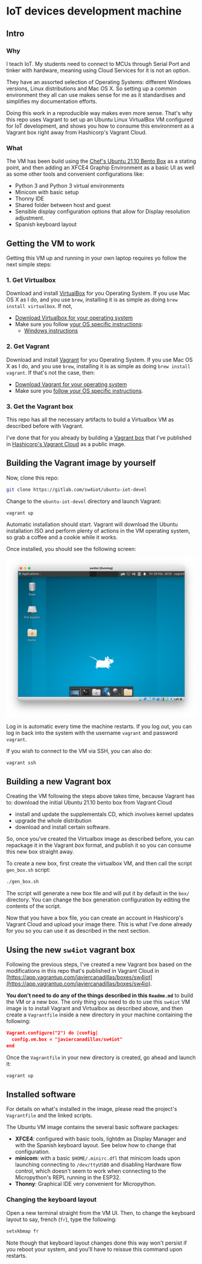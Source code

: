 # IoT devices development machine

## Intro

### Why

I teach IoT. My students need to connect to MCUs through Serial Port and tinker with hardware, meaning using Cloud Services for it is not an option.

They have an assorted selection of Operating Systems: different Windows versions, Linux distributions and Mac OS X. So setting up a common environment they all can use makes sense for me as it standardises and simplifies my documentation efforts.

Doing this work in a reproducible way makes even more sense. That's why this repo uses Vagrant to set up an Ubuntu Linux VirtualBox VM configured for IoT development, and shows you how to consume this environment as a Vagrant box right away from Hashicorp's Vagrant Cloud.

### What

The VM has been build using the [Chef's Ubuntu 21.10 Bento Box](https://app.vagrantup.com/bento/boxes/ubuntu-21.10) as a stating point, and then adding an XFCE4 Graphip Environment as a basic UI as well as some other tools and convenient configurations like:

- Python 3 and Python 3 virtual environments
- Minicom with basic setup
- Thonny IDE
- Shared folder between host and guest
- Sensible display configuration options that allow for Display resolution adjustment.
- Spanish keyboard layout

## Getting the VM to work
Getting this VM up and running in your own laptop requires yo follow the next simple steps:

### 1. Get Virtualbox
Download and install [VirtualBox](https://www.virtualbox.org) for you Operating System. If you use Mac OS X as I do, and you use `brew`, installing it is as simple as doing `brew install virtualbox`. If not,
- [Download Virtualbox for your operating system](https://www.virtualbox.org/wiki/Downloads)
- Make sure you follow [your OS specific instructions](https://www.virtualbox.org/manual/ch02.html):
  - [Windows instructions](https://www.virtualbox.org/manual/ch02.html#installation_windows)

### 2. Get Vagrant
Download and install [Vagrant](https://www.vagrantup.com/) for you Operating System. If you use Mac OS X as I do, and you use `brew`, installing it is as simple as doing `brew install vagrant`. If that's not the case, then:
- [Download Vagrant for your operating system](https://www.vagrantup.com/downloads)
-  Make sure you [follow your OS specific instructions](https://www.vagrantup.com/docs/installation#installing-vagrant).

### 3. Get the Vagrant box
This repo has all the necessary artifacts to build a Virtualbox VM as described before with Vagrant.

I've done that for you already by building a [Vagrant box](https://www.vagrantup.com/docs/boxes) that I've published in [Hashicorp's Vagrant Cloud](https://www.vagrantup.com/docs/boxes) as a public image.



## Building the Vagrant image by yourself

Now, clone this repo:

```bash
git clone https://gitlab.com/sw4iot/ubuntu-iot-devel
```

Change to the `ubuntu-iot-devel` directory and launch Vagrant:
```bash
vagrant up
```

Automatic installation should start. Vagrant will download the Ubuntu installation ISO and perform plenty of actions in the VM operating system, so grab a coffee and a cookie while it works.

Once installed, you should see the following screen:

![XFCE4 Desktop](./img/XFCE4_basic_screen.png)

Log in is automatic every time the machine restarts. If you log out, you can log in back into the system with the username `vagrant` and password `vagrant`.

If you wish to connect to the VM via SSH, you can also do:

```bash
vagrant ssh
```

## Building a new Vagrant box

Creating the VM following the steps above takes time, because Vagrant has to:
  download the initial Ubuntu 21.10 bento box from Vagrant Cloud
- install and update the supplementals CD, which involves kernel updates
- upgrade the whole distribution
- download and install certain software.

So, once you've created the Virtualbox image as described before, you can repackage it in the Vagrant *box* format, and publish it so you can consume this new box straight away.

To create a new box, first create the virtualbox VM, and then call the script `gen_box.sh` script:

```bash
./gen_box.sh
```

The script will generate a new box file and will put it by default in the `box/` directory. You can change the box generation configuration by editing the contents of the script.

Now that you have a box file, you can create an account in Hashicorp's Vagrant Cloud and upload your image there. This is what I've done already for you so you can use it as described in the next section.

## Using the new `sw4iot` vagrant box

Following the previous steps, I've created a new Vagrant box based on the modifications in this repo that's published in Vagrant Cloud in [https://app.vagrantup.com/javiercanadillas/boxes/sw4iot](https://app.vagrantup.com/javiercanadillas/boxes/sw4io).


**You don't need to do any of the things described in this `Readme.md`** to build the VM or a new box. The only thing you need to do to use this `sw4iot` VM image is to install Vagrant and Virtualbox as described above, and then create a `Vagrantfile` inside a new directory in your machine containing the following:

```json
Vagrant.configure("2") do |config|
  config.vm.box = "javiercanadillas/sw4iot"
end
```

Once the `Vagrantfile` in your new directory is created, go ahead and launch it:

```bash
vagrant up
```

## Installed software

For details on what's installed in the image, please read the project's `Vagrantfile` and the linked scripts.

The Ubuntu VM image contains the several basic software packages:

- **XFCE4**: configured with basic tools, lightdm as Display Manager and with the Spanish keyboard layout. See below how to change that configuration.
- **minicom**: with a basic `$HOME/.minirc.dfl` that minicom loads upon launching connecting to `/dev/ttyUSB0` and disabling Hardware flow control, which doesn't seem to work when connecting to the Micropython's REPL running in the ESP32.
- **Thonny**: Graphical IDE very convenient for Micropython.

### Changing the keyboard layout

Open a new terminal straight from the VM UI. Then, to change the keyboard layout to say, french (`fr`), type the following:

```bash
setxkbmap fr
```

Note though that keyboard layout changes done this way won't persist if you reboot your system, and you'll have to reissue this command upon restarts.
